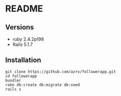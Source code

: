 # README

## Versions
* ruby 2.4.2p198
* Rails 5.1.7

## Installation
`git clone https://github.com/azrv/followerapp.git`  
`cd followerapp`  
`bundler`  
`rake db:create db:migrate db:seed`  
`rails s`  
